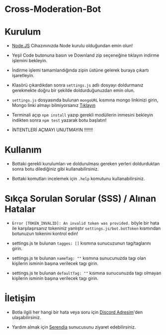 # Cross-Moderation-Bot

# Kurulum
* [Node.JS](https://nodejs.org/en/) Cihazınınızda Node kurulu olduğundan emin olun!

* Yeşil Code butonuna basın ve Downland zip seçeneğine tıklayın indirme işlemini bekleyin.

* İndirme işlemi tamamlandığında zipin üstüne gelerek buraya çıkartı işaretleyin.

* Klasörü çıkardıkdan sonra `settings.js` adlı dosyayı doldurmanız gerekmekte doğru bir şekilde doldurduğunuzdan emin olun.

* `settings.js` dosyasında bulunan `mongoURL` kısmına mongo linkinizi girin, Mongo linki almayı bilmiyorsanız [Tıklayın](https://www.youtube.com/watch?v=s_-gJn9GDus)

* Terminali açıp `npm install` yazıp gerekli modüllerin inmesini bekleyin indikten sonra `npm test` yazarak botu başlatın!

* İNTENTLERİ AÇMAYI UNUTMAYIN !!!!!!!

# Kullanım
* Bottaki gerekli kurulumları ve doldurulması gereken yerleri doldurduktan sonra botu dilediğiniz gibi kullanabilirsiniz.

* Bottaki komutları incelemek için `.help` komutunu kullanabilirsiniz.

# Sıkça Sorulan Sorular (SSS) / Alınan Hatalar
* `Error [TOKEN_INVALID]: An invalid token was provided.` böyle bir hata ile karşılaşırsanız tokeniniz yanlıştır `settings.js/bot.botToken` kısmından botunuzun tokenini kontrol edin!
* settings.js te bulunan `tagges: []` kısmına sunucuzunun tag/taglarını girin.
 
* settings.js te bulunan `nameTag: ""` kısmına sunucunuzda tagı olan kişilerin isminin başına verilecek tagı girin.

* settings.js te bulunan `defaultTag: ""` kısmına sunucunuzda tagı olmayan kişilerin isminin başına verilecek tagı girin.

# İletişim
* Botla ilgili her hangi bir hata veya soru için [Discord Adresim](https://discord.com/users/799237103195127848)'den ulaşabilirsiniz.

* Yardım almak için [Serendia](https://discord.gg/serendia) sunucusunu ziyaret edebilirsiniz.

